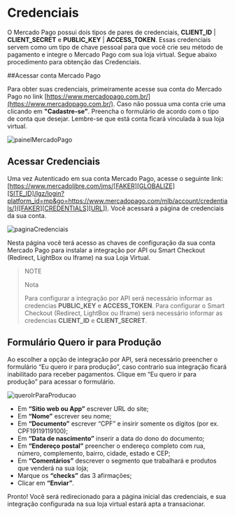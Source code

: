 # Credenciais

O Mercado Pago possui dois tipos de pares de credenciais, **CLIENT_ID** | **CLIENT_SECRET** e **PUBLIC_KEY** | **ACCESS_TOKEN**. Essas credenciais servem como um tipo de chave pessoal para que você crie seu método de pagamento e integre o Mercado Pago com sua loja virtual. Segue abaixo procedimento para obtenção das Credenciais.

##Acessar conta Mercado Pago

Para obter suas credenciais, primeiramente acesse sua conta do Mercado Pago no link [https://www.mercadopago.com.br/](https://www.mercadopago.com.br/).
Caso não possua uma conta crie uma clicando em **"Cadastre-se"**. Preencha o formulário de acordo com o tipo de conta que desejar. Lembre-se que está conta ficará vinculada à sua loja virtual.

![painelMercadoPago](/images/painelMercadoPago.gif)

## Acessar Credenciais

Uma vez Autenticado em sua conta Mercado Pago, acesse o seguinte link: [https://www.mercadolibre.com/jms/[FAKER][GLOBALIZE][SITE_ID]/lgz/login?platform_id=mp&go=https://www.mercadopago.com/mlb/account/credentials/]([FAKER][CREDENTIALS][URL]).
Você acessará a página de credenciais da sua conta.

![paginaCredenciais](/images/paginaCredenciais.gif)

Nesta página você terá acesso as chaves de configuração da sua conta Mercado Pago para instalar a integração por API ou Smart Checkout (Redirect, LightBox ou Iframe) na sua Loja Virtual.

> NOTE
>
> Nota
>
> Para configurar a integração por API será necessário informar as credencias **PUBLIC_KEY** e **ACCESS_TOKEN**.
> Para configurar o Smart Checkout (Redirect, LightBox ou Iframe) será necessário informar as credencias **CLIENT_ID** e **CLIENT_SECRET**.

## Formulário Quero ir para Produção

Ao escolher a opção de integração por API, será necessário preencher o formulário “Eu quero ir para produção”, caso contrario sua integração ficará inabilitado para receber pagamentos.
Clique em “Eu quero ir para produção” para acessar o formulário.

![queroIrParaProducao](/images/queroIrParaProducao.gif)

* Em **“Sitio web ou App”** escrever URL do site;
* Em **“Nome”** escrever seu nome;
* Em **“Documento”** escrever “CPF” e insirir somente os dígitos (por ex. CPF19119119100);
* Em **“Data de nascimento”** inserir a data do dono do documento;
* Em **“Endereço postal”** preencher o endereço completo com rua, número, complemento, bairro, cidade, estado e CEP;
* Em **“Comentários”** descrever o segmento que trabalhará e produtos que venderá na sua loja;
* Marque os **“checks”** das 3 afirmações;
* Clicar em **“Enviar”**.

Pronto! Você será redirecionado para a página inicial das credenciais, e sua integração configurada na sua loja virtual estará apta a transacionar.
